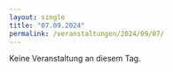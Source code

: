 ```yaml
---
layout: single
title: "07.09.2024"
permalink: /veranstaltungen/2024/09/07/
---
```


Keine Veranstaltung an diesem Tag.
